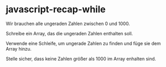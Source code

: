 # javascript-recap-while

Wir brauchen alle ungeraden Zahlen zwischen 0 und 1000.

Schreibe ein Array, das die ungeraden Zahlen enthalten soll.

Verwende eine Schleife, um ungerade Zahlen zu finden und füge sie dem Array hinzu.

Stelle sicher, dass keine Zahlen größer als 1000 im Array enhalten sind.

